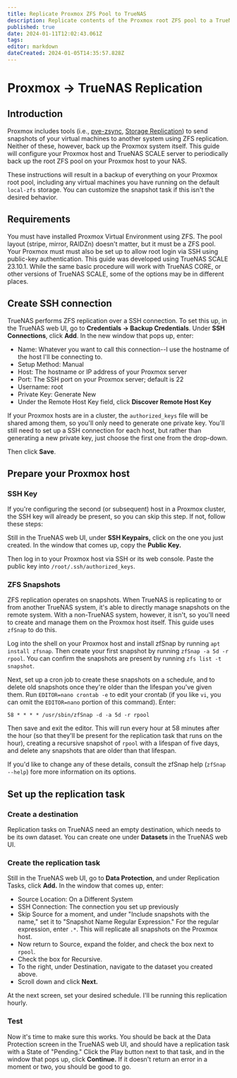 ```yaml
---
title: Replicate Proxmox ZFS Pool to TrueNAS
description: Replicate contents of the Proxmox root ZFS pool to a TrueNAS SCALE system
published: true
date: 2024-01-11T12:02:43.061Z
tags: 
editor: markdown
dateCreated: 2024-01-05T14:35:57.828Z
---
```


# Proxmox -> TrueNAS Replication
## Introduction
Proxmox includes tools (i.e., [pve-zsync](https://pve.proxmox.com/wiki/PVE-zsync), [Storage Replication](https://pve.proxmox.com/wiki/Storage_Replication)) to send snapshots of your virtual machines to another system using ZFS replication.  Neither of these, however, back up the Proxmox system itself.  This guide will configure your Proxmox host and TrueNAS SCALE server to periodically back up the root ZFS pool on your Proxmox host to your NAS.

These instructions will result in a backup of everything on your Proxmox root pool, including any virtual machines you have running on the default `local-zfs` storage.  You can customize the snapshot task if this isn't the desired behavior.

## Requirements
You must have installed Proxmox Virtual Environment using ZFS.  The pool layout (stripe, mirror, RAIDZn) doesn't matter, but it must be a ZFS pool.  Your Proxmox must must also be set up to allow root login via SSH using public-key authentication.  This guide was developed using TrueNAS SCALE 23.10.1.  While the same basic procedure will work with TrueNAS CORE, or other versions of TrueNAS SCALE, some of the options may be in different places.

## Create SSH connection
TrueNAS performs ZFS replication over a SSH connection.  To set this up, in the TrueNAS web UI, go to **Credentials -> Backup Credentials**.  Under **SSH Connections**, click **Add**.  In the new window that pops up, enter:

* Name: Whatever you want to call this connection--I use the hostname of the host I'll be connecting to.
* Setup Method: Manual
* Host: The hostname or IP address of your Proxmox server
* Port: The SSH port on your Proxmox server; default is 22
* Username: root
* Private Key: Generate New
* Under the Remote Host Key field, click **Discover Remote Host Key**

If your Proxmox hosts are in a cluster, the `authorized_keys` file will be shared among them, so you'll only need to generate one private key.  You'll still need to set up a SSH connection for each host, but rather than generating a new private key, just choose the first one from the drop-down.

Then click **Save**.
## Prepare your Proxmox host
### SSH Key
If you're configuring the second (or subsequent) host in a Proxmox cluster, the SSH key will already be present, so you can skip this step.  If not, follow these steps:

Still in the TrueNAS web UI, under **SSH Keypairs,** click on the one you just created.  In the window that comes up, copy the **Public Key.**

Then log in to your Proxmox host via SSH or its web console.  Paste the public key into `/root/.ssh/authorized_keys`.
### ZFS Snapshots
ZFS replication operates on snapshots.  When TrueNAS is replicating to or from another TrueNAS system, it's able to directly manage snapshots on the remote system.  With a non-TrueNAS system, however, it isn't, so you'll need to create and manage them on the Proxmox host itself.  This guide uses `zfSnap` to do this.

Log into the shell on your Proxmox host and install zfSnap by running `apt install zfsnap`.  Then create your first snapshot by running `zfSnap -a 5d -r rpool`.  You can confirm the snapshots are present by running `zfs list -t snapshot`.

Next, set up a cron job to create these snapshots on a schedule, and to delete old snapshots once they're older than the lifespan you've given them.  Run `EDITOR=nano crontab -e` to edit your crontab (if you like `vi`, you can omit the `EDITOR=nano` portion of this command).  Enter:
```
58 * * * * /usr/sbin/zfSnap -d -a 5d -r rpool
```
Then save and exit the editor.  This will run every hour at 58 minutes after the hour (so that they'll be present for the replication task that runs on the hour), creating a recursive snapshot of `rpool` with a lifespan of five days, and delete any snapshots that are older than that lifespan.

If you'd like to change any of these details, consult the zfSnap help (`zfSnap --help`) fore more information on its options.
## Set up the replication task
### Create a destination
Replication tasks on TrueNAS need an empty destination, which needs to be its own dataset.  You can create one under **Datasets** in the TrueNAS web UI.
### Create the replication task
Still in the TrueNAS web UI, go to **Data Protection**, and under Replication Tasks, click **Add.**  In the window that comes up, enter:

* Source Location: On a Different System
* SSH Connection: The connection you set up previously
* Skip Source for a moment, and under "Include snapshots with the name," set it to "Snapshot Name Regular Expression."  For the regular expression, enter `.*`.  This will replicate all snapshots on the Proxmox host.
* Now return to Source, expand the folder, and check the box next to `rpool`.
* Check the box for Recursive.
* To the right, under Destination, navigate to the dataset you created above.
* Scroll down and click **Next.**

At the next screen, set your desired schedule.  I'll be running this replication hourly.
### Test
Now it's time to make sure this works.  You should be back at the Data Protection screen in the TrueNAS web UI, and should have a replication task with a State of "Pending."  Click the Play button next to that task, and in the window that pops up, click **Continue.**  If it doesn't return an error in a moment or two, you should be good to go.
